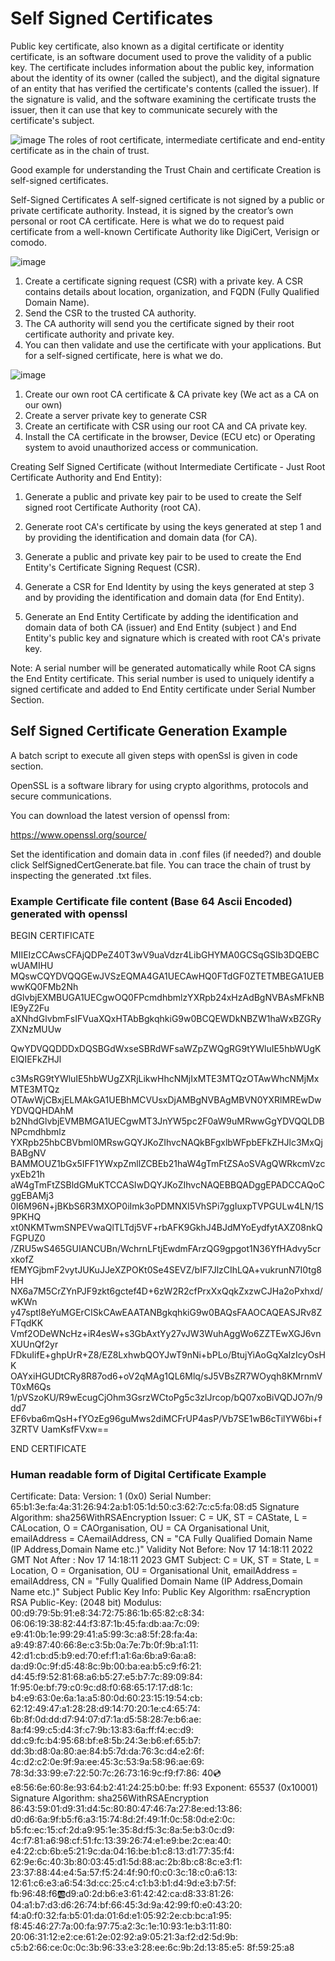 # Self Signed Certificates

Public key certificate, also known as a digital certificate or identity certificate, is an software document used to prove the validity of a public key. The certificate includes information about the public key, information about the identity of its owner (called the subject), and the digital signature of an entity that has verified the certificate's contents (called the issuer). If the signature is valid, and the software examining the certificate trusts the issuer, then it can use that key to communicate securely with the certificate's subject.
 
 ![image](https://user-images.githubusercontent.com/101481631/204348593-7d68954e-dd8a-453e-8394-8418f9839dca.png)
                            The roles of root certificate, intermediate certificate and end-entity certificate as in the chain of trust.
 
Good example for understanding the Trust Chain and certificate Creation is self-signed certificates.
 
Self-Signed Certificates
A self-signed certificate is not signed by a public or private certificate authority. Instead, it is signed by the creator’s own personal or root CA certificate.
Here is what we do to request paid certificate from a well-known Certificate Authority like DigiCert, Verisign or comodo.
 
 ![image](https://user-images.githubusercontent.com/101481631/204348469-d7a97f95-834b-4570-97a1-7a5aaffd0645.png)

1.	Create a certificate signing request (CSR) with a private key. A CSR contains details about location, organization, and FQDN (Fully Qualified Domain Name).
2.	Send the CSR to the trusted CA authority.
3.	The CA authority will send you the certificate signed by their root certificate authority and private key.
4.	You can then validate and use the certificate with your applications.
But for a self-signed certificate, here is what we do.
 
 ![image](https://user-images.githubusercontent.com/101481631/204347053-b8c4f001-1d23-4605-bc98-606890bcc66d.png)

1.	Create our own root CA certificate & CA private key (We act as a CA on our own)
2.	Create a server private key to generate CSR
3.	Create an certificate with CSR using our root CA and CA private key.
4.	Install the CA certificate in the browser, Device (ECU etc) or Operating system to avoid unauthorized access or communication.
 
Creating Self Signed Certificate (without Intermediate Certificate - Just Root Certificate Authority and End Entity):
 
1) Generate a public and private key pair to be used to create the Self signed root Certificate Authority (root CA).
 
2) Generate root CA's certificate by using the keys generated at step 1 and by providing the identification and domain data (for CA). 
 
3) Generate a public and private key pair  to be used to create the End Entity's Certificate Signing Request (CSR).
 
4) Generate a CSR for End Identity by using the keys generated at step 3 and by providing the identification and domain data (for End Entity).
 
5) Generate an End Entity Certificate by adding the identification and domain data of both CA (issuer) and End Entity (subject ) and End Entity's public key and signature which is created with root CA's private key. 
 
Note: A serial number will be generated automatically while Root CA signs the End Entity certificate.  This serial number is used to uniquely identify a signed certificate and added to End Entity certificate under Serial Number Section. 
 
## Self Signed Certificate Generation Example

A batch script to execute all given steps with openSsl is given in code section.
 
OpenSSL is a software library for using crypto algorithms, protocols and secure communications.
 
You can download the latest version of openssl from:

https://www.openssl.org/source/
 
Set the identification and domain data in .conf files (if needed?) and double click SelfSignedCertGenerate.bat file. You can trace the chain of trust by inspecting the generated .txt files.

  
###  Example Certificate file content (Base 64 Ascii Encoded) generated with openssl
 
BEGIN CERTIFICATE

MIIEIzCCAwsCFAjQDPeZ40T3wV9uaVdzr4LibGHYMA0GCSqGSIb3DQEBCwUAMIHU
MQswCQYDVQQGEwJVSzEQMA4GA1UECAwHQ0FTdGF0ZTETMBEGA1UEBwwKQ0FMb2Nh
dGlvbjEXMBUGA1UECgwOQ0FPcmdhbmlzYXRpb24xHzAdBgNVBAsMFkNBIE9yZ2Fu
aXNhdGlvbmFsIFVuaXQxHTAbBgkqhkiG9w0BCQEWDkNBZW1haWxBZGRyZXNzMUUw

QwYDVQQDDDxDQSBGdWxseSBRdWFsaWZpZWQgRG9tYWluIE5hbWUgKElQIEFkZHJl

c3MsRG9tYWluIE5hbWUgZXRjLikwHhcNMjIxMTE3MTQzOTAwWhcNMjMxMTE3MTQz
OTAwWjCBxjELMAkGA1UEBhMCVUsxDjAMBgNVBAgMBVN0YXRlMREwDwYDVQQHDAhM
b2NhdGlvbjEVMBMGA1UECgwMT3JnYW5pc2F0aW9uMRwwGgYDVQQLDBNPcmdhbmlz
YXRpb25hbCBVbml0MRswGQYJKoZIhvcNAQkBFgxlbWFpbEFkZHJlc3MxQjBABgNV
BAMMOUZ1bGx5IFF1YWxpZmllZCBEb21haW4gTmFtZSAoSVAgQWRkcmVzcyxEb21h
aW4gTmFtZSBldGMuKTCCASIwDQYJKoZIhvcNAQEBBQADggEPADCCAQoCggEBAMj3
0I6M96N+jBKbS6R3MXOP0iImk3oPDMNXI5VhSPi7ggIuxpTVPGULw4LN/1S9PKHQ
xt0NKMTwmSNPEVwaQlTLTdj5VF+rbAFK9GkhJ4BJdMYoEydfytAXZ08nkQFGPUZ0
/ZRU5wS465GUIANCUBn/WchrnLFtjEwdmFArzQG9gpgot1N36YfHAdvy5crxkofZ
fEMYGjbmF2vytJUKuJJeXZPOKt0Se4SEVZ/bIF7JlzCIhLQA+vukrunN7I0tg8HH
NX6a7M5CrZYnPJF9zkt6gctef4D+6zW2R2cfPrxXxQqkZxzwCJHa2oPxhxd/wKWn
y47sptl8eYuMGErCISkCAwEAATANBgkqhkiG9w0BAQsFAAOCAQEASJRv8ZFTqdKK
Vmf2ODeWNcHz+iR4esW+s3GbAxtYy27vJW3WuhAggWo6ZZTEwXGJ6vnXUUnQf2yr
FDkuIifE+ghpUrR+Z8/EZ8LxhwbQOYJwT9nNi+bPLo/BtujYiAoGqXaIzIcyOsHK
OAYxiHGUDtCRy8R87od6+oV2qMAg1QL6Mlq/sJ5VBsZR7WOyqh8KMrnmVT0xM6Qs
1/pVSzoKU/R9wEcugCjOhm3GsrzWCtoPg5c3zlJrcop/bQ07xoBiVQDJO7n/9dd7
EF6vba6mQsH+fYOzEg96guMws2diMCFrUP4asP/Vb7SE1wB6cTilYW6bi+f3ZRTV
UamKsfFVxw==

END CERTIFICATE
 
### Human readable form of Digital Certificate Example
 
Certificate:
    Data:
        Version: 1 (0x0)
        Serial Number:
            65:b1:3e:fa:4a:31:26:94:2a:b1:05:1d:50:c3:62:7c:c5:fa:08:d5
        Signature Algorithm: sha256WithRSAEncryption
        Issuer: C = UK, ST = CAState, L = CALocation, O = CAOrganisation, OU = CA Organisational Unit, emailAddress = CAemailAddress, CN = "CA Fully Qualified Domain Name (IP Address,Domain Name etc.)"
        Validity
            Not Before: Nov 17 14:18:11 2022 GMT
            Not After : Nov 17 14:18:11 2023 GMT
        Subject: C = UK, ST = State, L = Location, O = Organisation, OU = Organisational Unit, emailAddress = emailAddress, CN = "Fully Qualified Domain Name (IP Address,Domain Name etc.)"
        Subject Public Key Info:
            Public Key Algorithm: rsaEncryption
                RSA Public-Key: (2048 bit)
                Modulus:
                    00:d9:79:5b:91:e8:34:72:75:86:1b:65:82:c8:34:
                    06:06:19:38:82:44:f3:87:1b:45:fa:db:aa:7c:09:
                    e9:41:0b:1e:99:29:41:a5:99:3c:a8:5f:28:fa:4a:
                    a9:49:87:40:66:8e:c3:5b:0a:7e:7b:0f:9b:a1:11:
                    42:d1:cb:d5:b9:ed:70:ef:f1:a1:6a:6b:a9:6a:a8:
                    da:d9:0c:9f:d5:48:8c:9b:00:ba:ea:b5:c9:f6:21:
                    d4:45:f9:52:81:68:a6:b5:27:e5:b7:7c:89:09:84:
                    1f:95:0e:bf:79:c0:9c:d8:f0:68:65:17:17:d8:1c:
                    b4:e9:63:0e:6a:1a:a5:80:0d:60:23:15:19:54:cb:
                    62:12:49:47:a1:28:28:d9:14:70:20:1e:c4:65:74:
                    6b:8f:0d:dd:d7:94:07:d7:1a:d5:58:28:7e:b6:ae:
                    8a:f4:99:c5:d4:3f:c7:9b:13:83:6a:ff:f4:ec:d9:
                    dd:c9:fc:b4:95:68:bf:e8:5b:24:3e:b6:ef:65:b7:
                    dd:3b:d8:0a:80:ae:84:b5:7d:da:76:3c:d4:e2:6f:
                    4c:d2:c2:0e:9f:9a:ee:45:3c:53:9a:58:96:ae:69:
                    78:3d:33:99:e7:22:50:7c:26:73:16:9c:f9:f7:86:
                    40:cd:e8:56:6e:60:8e:93:64:b2:41:24:25:b0:be:
                    ff:93
                Exponent: 65537 (0x10001)
    Signature Algorithm: sha256WithRSAEncryption
         86:43:59:01:d9:31:d4:5c:80:80:47:46:7a:27:8e:ed:13:86:
         d0:d6:6a:9f:b5:f6:a3:15:74:8d:2f:49:1f:0c:58:0d:e2:0c:
         b5:fc:ec:15:cf:2d:a9:95:1e:35:8d:f5:3c:8a:5e:b3:0c:d9:
         4c:f7:81:a6:98:cf:51:fc:13:39:26:74:e1:e9:be:2c:ea:40:
         e4:22:cb:6b:e5:21:9c:da:04:16:be:b1:c8:13:d1:77:35:f4:
         62:9e:6c:40:3b:80:03:45:d1:5d:88:ac:2b:8b:c8:8c:e3:f1:
         23:37:88:44:e4:5a:57:f5:24:4f:90:f0:c0:3c:18:c0:a6:13:
         12:61:c6:e3:a6:54:3d:cc:25:c4:c1:b3:b1:d4:9d:e3:b7:5f:
         fb:96:48:f6:ab:d9:a0:2d:b6:e3:61:42:42:ca:d8:33:81:26:
         04:a1:b7:d3:d6:26:74:bf:66:45:3d:9a:42:99:f0:e0:43:20:
         f4:a0:f0:32:fa:b5:01:da:01:6d:e1:05:92:2e:cb:bc:a1:95:
         f8:45:46:27:7a:00:fa:97:75:a2:3c:1e:10:93:1e:b3:11:80:
         20:06:31:12:e2:ce:61:2e:02:92:a9:05:21:3a:f2:d2:5d:9b:
         c5:b2:66:ce:0c:0c:3b:96:33:e3:28:ee:6c:9b:2d:13:85:e5:
         8f:59:25:a8
